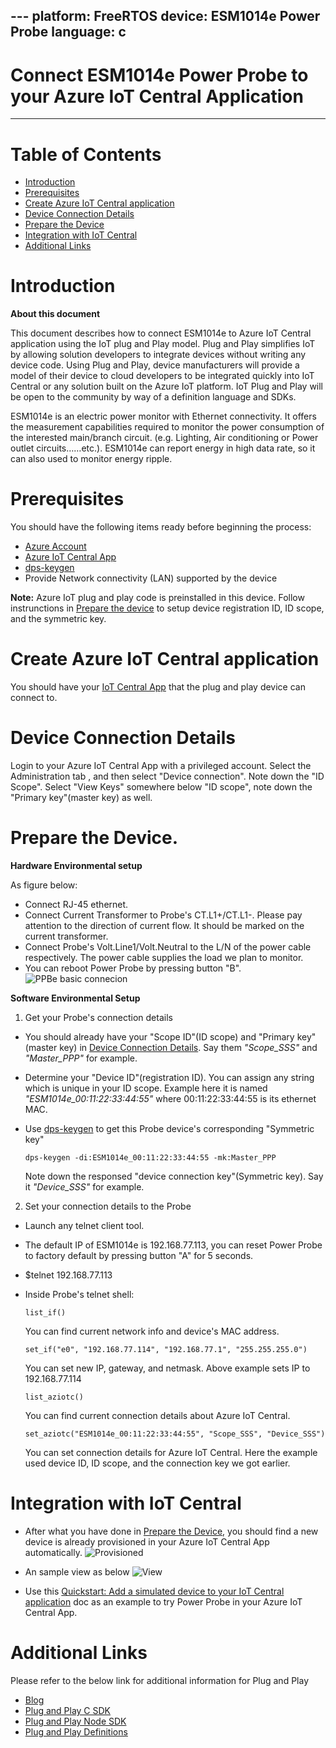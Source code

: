 ﻿﻿﻿﻿﻿﻿---
platform: FreeRTOS
device: ESM1014e Power Probe
language: c
---

Connect ESM1014e Power Probe to your Azure IoT Central Application
===

---
# Table of Contents

-   [Introduction](#Introduction)
-   [Prerequisites](#Prerequisites)
-   [Create Azure IoT Central application](#Create_AICA)
-   [Device Connection Details](#DeviceConnectionDetails)
-   [Prepare the Device](#preparethedevice)
-   [Integration with IoT Central](#IntegrationwithIoTCentral)
-   [Additional Links](#AdditionalLinks)


<a name="Introduction"></a>

# Introduction 

**About this document**

This document describes how to connect ESM1014e to Azure IoT Central application using the IoT plug and Play model.
Plug and Play simplifies IoT by allowing solution developers to integrate devices without writing any device code. 
Using Plug and Play, device manufacturers will provide a model of their device to cloud developers 
to be integrated quickly into IoT Central or any solution built on the Azure IoT platform. 
IoT Plug and Play will be open to the community by way of a definition language and SDKs.

ESM1014e is an electric power monitor with Ethernet connectivity. 
It offers the measurement capabilities required to monitor the power consumption of the interested main/branch circuit. 
(e.g. Lighting, Air conditioning or Power outlet circuits……etc.). 
ESM1014e can report energy in high data rate, so it can also used to monitor energy ripple.

<a name="Prerequisites"></a>
# Prerequisites

You should have the following items ready before beginning the process: 

-   [Azure Account](https://portal.azure.com)
-   [Azure IoT Central App](https://docs.microsoft.com/en-us/azure/iot-central/core/overview-iot-central)
-   [dps-keygen](https://github.com/Azure/dps-keygen)
-   Provide Network connectivity (LAN) supported by the device

**Note:** Azure IoT plug and play code is preinstalled in this device. Follow instrunctions in [Prepare the device](#preparethedevice) 
to setup device registration ID, ID scope, and the symmetric key.

<a name="Create_AICA"></a>
# Create Azure IoT Central application
You should have your [IoT Central App](https://apps.azureiotcentral.com/) that the plug and play device can connect to.


<a name="DeviceConnectionDetails"></a>
# Device Connection Details
Login to your Azure IoT Central App with a privileged account. Select the Administration tab , and then select "Device connection". Note down the "ID Scope".
Select "View Keys" somewhere below "ID scope", note down the "Primary key"(master key) as well.

<a name="preparethedevice"></a>
# Prepare the Device.

**Hardware Environmental setup**

As figure below:
-   Connect RJ-45 ethernet.
-   Connect Current Transformer to Probe's CT.L1+/CT.L1-. Please pay attention to the direction of current flow. It should be marked on the current transformer.
-   Connect Probe's Volt.Line1/Volt.Neutral to the L/N of the power cable respectively. The power cable supplies the load we plan to monitor.
-   You can reboot Power Probe by pressing button "B".
![PPBe basic connecion](https://github.com/jyhminwang/accton-azure-dcm/blob/master/ESM1014e/png/ESM1014e_basic.png)

**Software Environmental Setup**
1. Get your Probe's connection details
-   You should already have your "Scope ID"(ID scope) and "Primary key"(master key) in [Device Connection Details](#DeviceConnectionDetails).
    Say them *"Scope_SSS"* and *"Master_PPP"* for example.
-   Determine your "Device ID"(registration ID).
    You can assign any string which is unique in your ID scope.
    Example here it is named *"ESM1014e_00:11:22:33:44:55"* where 00:11:22:33:44:55 is its ethernet MAC.
-   Use [dps-keygen](https://github.com/Azure/dps-keygen) to get this Probe device's corresponding "Symmetric key"

        dps-keygen -di:ESM1014e_00:11:22:33:44:55 -mk:Master_PPP
    Note down the responsed "device connection key"(Symmetric key).
    Say it *"Device_SSS"* for example.

2. Set your connection details to the Probe
-   Launch any telnet client tool.
-   The default IP of ESM1014e is 192.168.77.113, you can reset Power Probe to factory default by pressing button "A" for 5 seconds.
-   $telnet 192.168.77.113
-   Inside Probe's telnet shell:

        list_if()
    You can find current network info and device's MAC address.

        set_if("e0", "192.168.77.114", "192.168.77.1", "255.255.255.0")
    You can set new IP, gateway, and netmask.
    Above example sets IP to 192.168.77.114

        list_aziotc()
    You can find current connection details about Azure IoT Central.

        set_aziotc("ESM1014e_00:11:22:33:44:55", "Scope_SSS", "Device_SSS")
    You can set connection details for Azure IoT Central.
    Here the example used device ID, ID scope, and the connection key we got earlier.

<a name="IntegrationwithIoTCentral"></a>
# Integration with IoT Central

-   After what you have done in [Prepare the Device](#preparethedevice), 
    you should find a new device is already provisioned in your Azure IoT Central App automatically.
![Provisioned](https://github.com/jyhminwang/accton-azure-dcm/blob/master/ESM1014e/png/PPB_Provisioned.png)

-   An sample view as below
![View](https://github.com/jyhminwang/accton-azure-dcm/blob/master/ESM1014e/png/PPB_View.png)

-   Use this [Quickstart: Add a simulated device to your IoT Central application](https://docs.microsoft.com/en-us/azure/iot-central/core/quick-create-simulated-device) 
    doc as an example to try Power Probe in your Azure IoT Central App.

<a name="AdditionalLinks"></a>
# Additional Links

Please refer to the below link for additional information for Plug and Play 

-    [Blog](https://azure.microsoft.com/en-us/blog/iot-plug-and-play-is-now-available-in-preview/)
-    [Plug and Play C SDK](https://github.com/Azure/azure-iot-sdk-c/tree/public-preview) 
-    [Plug and Play Node SDK](https://github.com/Azure/azure-iot-sdk-node/tree/digitaltwins-preview)
-    [Plug and Play Definitions](https://github.com/Azure/IoTPlugandPlay)







